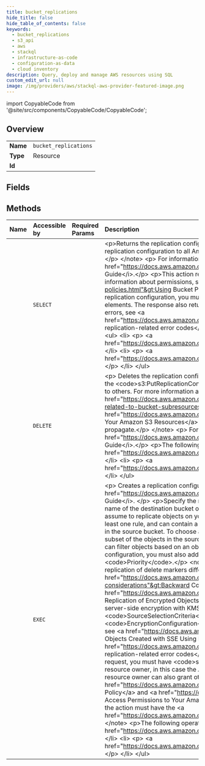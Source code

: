 ```yaml
---
title: bucket_replications
hide_title: false
hide_table_of_contents: false
keywords:
  - bucket_replications
  - s3_api
  - aws    
  - stackql
  - infrastructure-as-code
  - configuration-as-data
  - cloud inventory
description: Query, deploy and manage AWS resources using SQL
custom_edit_url: null
image: /img/providers/aws/stackql-aws-provider-featured-image.png
---
```


import CopyableCode from '@site/src/components/CopyableCode/CopyableCode';




## Overview
<table><tbody>
<tr><td><b>Name</b></td><td><code>bucket_replications</code></td></tr>
<tr><td><b>Type</b></td><td>Resource</td></tr>
<tr><td><b>Id</b></td><td><CopyableCode code="aws.s3_api.bucket_replications" /></td></tr>
</tbody></table>

## Fields
## Methods
| Name | Accessible by | Required Params | Description |
|:-----|:--------------|:----------------|:------------|
| <CopyableCode code="bucket_replications_Get" /> | `SELECT` | <CopyableCode code="bucket, region" /> | &lt;p&gt;Returns the replication configuration of a bucket.&lt;/p&gt; &lt;note&gt; &lt;p&gt; It can take a while to propagate the put or delete a replication configuration to all Amazon S3 systems. Therefore, a get request soon after put or delete can return a wrong result. &lt;/p&gt; &lt;/note&gt; &lt;p&gt; For information about replication configuration, see &lt;a href="https://docs.aws.amazon.com/AmazonS3/latest/dev/replication.html"&gt;Replication&lt;/a&gt; in the &lt;i&gt;Amazon S3 User Guide&lt;/i&gt;.&lt;/p&gt; &lt;p&gt;This action requires permissions for the &lt;code&gt;s3:GetReplicationConfiguration&lt;/code&gt; action. For more information about permissions, see &lt;a href="https://docs.aws.amazon.com/AmazonS3/latest/dev/using-iam-policies.html"&gt;Using Bucket Policies and User Policies&lt;/a&gt;.&lt;/p&gt; &lt;p&gt;If you include the &lt;code&gt;Filter&lt;/code&gt; element in a replication configuration, you must also include the &lt;code&gt;DeleteMarkerReplication&lt;/code&gt; and &lt;code&gt;Priority&lt;/code&gt; elements. The response also returns those elements.&lt;/p&gt; &lt;p&gt;For information about &lt;code&gt;GetBucketReplication&lt;/code&gt; errors, see &lt;a href="https://docs.aws.amazon.com/AmazonS3/latest/API/ErrorResponses.html#ReplicationErrorCodeList"&gt;List of replication-related error codes&lt;/a&gt; &lt;/p&gt; &lt;p&gt;The following operations are related to &lt;code&gt;GetBucketReplication&lt;/code&gt;:&lt;/p&gt; &lt;ul&gt; &lt;li&gt; &lt;p&gt; &lt;a href="https://docs.aws.amazon.com/AmazonS3/latest/API/API_PutBucketReplication.html"&gt;PutBucketReplication&lt;/a&gt; &lt;/p&gt; &lt;/li&gt; &lt;li&gt; &lt;p&gt; &lt;a href="https://docs.aws.amazon.com/AmazonS3/latest/API/API_DeleteBucketReplication.html"&gt;DeleteBucketReplication&lt;/a&gt; &lt;/p&gt; &lt;/li&gt; &lt;/ul&gt; |
| <CopyableCode code="bucket_replications_Delete" /> | `DELETE` | <CopyableCode code="bucket, region" /> | &lt;p&gt; Deletes the replication configuration from the bucket.&lt;/p&gt; &lt;p&gt;To use this operation, you must have permissions to perform the &lt;code&gt;s3:PutReplicationConfiguration&lt;/code&gt; action. The bucket owner has these permissions by default and can grant it to others. For more information about permissions, see &lt;a href="https://docs.aws.amazon.com/AmazonS3/latest/userguide/using-with-s3-actions.html#using-with-s3-actions-related-to-bucket-subresources"&gt;Permissions Related to Bucket Subresource Operations&lt;/a&gt; and &lt;a href="https://docs.aws.amazon.com/AmazonS3/latest/userguide/s3-access-control.html"&gt;Managing Access Permissions to Your Amazon S3 Resources&lt;/a&gt;. &lt;/p&gt; &lt;note&gt; &lt;p&gt;It can take a while for the deletion of a replication configuration to fully propagate.&lt;/p&gt; &lt;/note&gt; &lt;p&gt; For information about replication configuration, see &lt;a href="https://docs.aws.amazon.com/AmazonS3/latest/dev/replication.html"&gt;Replication&lt;/a&gt; in the &lt;i&gt;Amazon S3 User Guide&lt;/i&gt;.&lt;/p&gt; &lt;p&gt;The following operations are related to &lt;code&gt;DeleteBucketReplication&lt;/code&gt;:&lt;/p&gt; &lt;ul&gt; &lt;li&gt; &lt;p&gt; &lt;a href="https://docs.aws.amazon.com/AmazonS3/latest/API/API_PutBucketReplication.html"&gt;PutBucketReplication&lt;/a&gt; &lt;/p&gt; &lt;/li&gt; &lt;li&gt; &lt;p&gt; &lt;a href="https://docs.aws.amazon.com/AmazonS3/latest/API/API_GetBucketReplication.html"&gt;GetBucketReplication&lt;/a&gt; &lt;/p&gt; &lt;/li&gt; &lt;/ul&gt; |
| <CopyableCode code="bucket_replications_Put" /> | `EXEC` | <CopyableCode code="bucket, region" /> | &lt;p&gt; Creates a replication configuration or replaces an existing one. For more information, see &lt;a href="https://docs.aws.amazon.com/AmazonS3/latest/dev/replication.html"&gt;Replication&lt;/a&gt; in the &lt;i&gt;Amazon S3 User Guide&lt;/i&gt;. &lt;/p&gt; &lt;p&gt;Specify the replication configuration in the request body. In the replication configuration, you provide the name of the destination bucket or buckets where you want Amazon S3 to replicate objects, the IAM role that Amazon S3 can assume to replicate objects on your behalf, and other relevant information.&lt;/p&gt; &lt;p&gt;A replication configuration must include at least one rule, and can contain a maximum of 1,000. Each rule identifies a subset of objects to replicate by filtering the objects in the source bucket. To choose additional subsets of objects to replicate, add a rule for each subset.&lt;/p&gt; &lt;p&gt;To specify a subset of the objects in the source bucket to apply a replication rule to, add the Filter element as a child of the Rule element. You can filter objects based on an object key prefix, one or more object tags, or both. When you add the Filter element in the configuration, you must also add the following elements: &lt;code&gt;DeleteMarkerReplication&lt;/code&gt;, &lt;code&gt;Status&lt;/code&gt;, and &lt;code&gt;Priority&lt;/code&gt;.&lt;/p&gt; &lt;note&gt; &lt;p&gt;If you are using an earlier version of the replication configuration, Amazon S3 handles replication of delete markers differently. For more information, see &lt;a href="https://docs.aws.amazon.com/AmazonS3/latest/dev/replication-add-config.html#replication-backward-compat-considerations"&gt;Backward Compatibility&lt;/a&gt;.&lt;/p&gt; &lt;/note&gt; &lt;p&gt;For information about enabling versioning on a bucket, see &lt;a href="https://docs.aws.amazon.com/AmazonS3/latest/dev/Versioning.html"&gt;Using Versioning&lt;/a&gt;.&lt;/p&gt; &lt;p&gt; &lt;b&gt;Handling Replication of Encrypted Objects&lt;/b&gt; &lt;/p&gt; &lt;p&gt;By default, Amazon S3 doesn't replicate objects that are stored at rest using server-side encryption with KMS keys. To replicate Amazon Web Services KMS-encrypted objects, add the following: &lt;code&gt;SourceSelectionCriteria&lt;/code&gt;, &lt;code&gt;SseKmsEncryptedObjects&lt;/code&gt;, &lt;code&gt;Status&lt;/code&gt;, &lt;code&gt;EncryptionConfiguration&lt;/code&gt;, and &lt;code&gt;ReplicaKmsKeyID&lt;/code&gt;. For information about replication configuration, see &lt;a href="https://docs.aws.amazon.com/AmazonS3/latest/dev/replication-config-for-kms-objects.html"&gt;Replicating Objects Created with SSE Using KMS keys&lt;/a&gt;.&lt;/p&gt; &lt;p&gt;For information on &lt;code&gt;PutBucketReplication&lt;/code&gt; errors, see &lt;a href="https://docs.aws.amazon.com/AmazonS3/latest/API/ErrorResponses.html#ReplicationErrorCodeList"&gt;List of replication-related error codes&lt;/a&gt; &lt;/p&gt; &lt;p&gt; &lt;b&gt;Permissions&lt;/b&gt; &lt;/p&gt; &lt;p&gt;To create a &lt;code&gt;PutBucketReplication&lt;/code&gt; request, you must have &lt;code&gt;s3:PutReplicationConfiguration&lt;/code&gt; permissions for the bucket. &lt;/p&gt; &lt;p&gt;By default, a resource owner, in this case the Amazon Web Services account that created the bucket, can perform this operation. The resource owner can also grant others permissions to perform the operation. For more information about permissions, see &lt;a href="https://docs.aws.amazon.com/AmazonS3/latest/dev/using-with-s3-actions.html"&gt;Specifying Permissions in a Policy&lt;/a&gt; and &lt;a href="https://docs.aws.amazon.com/AmazonS3/latest/userguide/s3-access-control.html"&gt;Managing Access Permissions to Your Amazon S3 Resources&lt;/a&gt;.&lt;/p&gt; &lt;note&gt; &lt;p&gt;To perform this operation, the user or role performing the action must have the &lt;a href="https://docs.aws.amazon.com/IAM/latest/UserGuide/id_roles_use_passrole.html"&gt;iam:PassRole&lt;/a&gt; permission.&lt;/p&gt; &lt;/note&gt; &lt;p&gt;The following operations are related to &lt;code&gt;PutBucketReplication&lt;/code&gt;:&lt;/p&gt; &lt;ul&gt; &lt;li&gt; &lt;p&gt; &lt;a href="https://docs.aws.amazon.com/AmazonS3/latest/API/API_GetBucketReplication.html"&gt;GetBucketReplication&lt;/a&gt; &lt;/p&gt; &lt;/li&gt; &lt;li&gt; &lt;p&gt; &lt;a href="https://docs.aws.amazon.com/AmazonS3/latest/API/API_DeleteBucketReplication.html"&gt;DeleteBucketReplication&lt;/a&gt; &lt;/p&gt; &lt;/li&gt; &lt;/ul&gt; |
